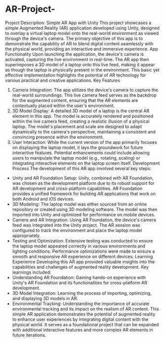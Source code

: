 # AR-Project-
Project Description: Simple AR App with Unity
This project showcases a simple Augmented Reality (AR) application developed using Unity,
designed to overlay a virtual laptop model onto the real-world environment as viewed through
the device's camera. The primary objective of this app is to demonstrate the capability of AR to
blend digital content seamlessly with the physical world, providing an interactive and immersive
experience.
App Functionality
Upon launching the application, the device's camera is activated, capturing the live environment
in real-time. The AR app then superimposes a 3D model of a laptop onto this live feed, making it
appear as though the laptop is physically present in the environment. This basic yet effective
implementation highlights the potential of AR technology for various practical and creative
applications.
Key Features
1. Camera Integration: The app utilizes the device's camera to capture the real-world
surroundings. This live camera feed serves as the backdrop for the augmented content,
ensuring that the AR elements are contextually placed within the user's environment.
2. 3D Model Display: A detailed 3D model of a laptop is the central AR element in this app. The
model is accurately rendered and positioned within the live camera feed, creating a realistic
illusion of a physical laptop. The model's placement and scale are designed to adapt
dynamically to the camera's perspective, maintaining a consistent and convincing presence
within the environment.
3. User Interaction: While the current version of the app primarily focuses on displaying the
laptop model, it lays the groundwork for future interactive features. Potential enhancements
could include allowing users to manipulate the laptop model (e.g., rotating, scaling) or
integrating interactive elements on the laptop screen itself.
Development Process
The development of this AR app involved several key steps:
- Unity and AR Foundation Setup: Unity, combined with AR Foundation, was chosen as the
development platform due to its robust support for AR development and cross-platform
capabilities. AR Foundation provides a unified framework for building AR applications that work
on both Android and iOS devices.
- 3D Modeling: The laptop model was either sourced from an online repository or created using
3D modeling software. The model was then imported into Unity and optimized for performance
on mobile devices.
- Camera and AR Integration: Using AR Foundation, the device's camera feed was integrated
into the Unity project. The AR session was configured to track the environment and place the
laptop model appropriately.
- Testing and Optimization: Extensive testing was conducted to ensure the laptop model
appeared correctly in various environments and lighting conditions. Performance optimizations
were made to ensure a smooth and responsive AR experience on different devices.
Learning Experience
Developing this AR app provided valuable insights into the capabilities and challenges of
augmented reality development. Key learnings included:
- Understanding AR Foundation: Gaining hands-on experience with Unity's AR Foundation
and its functionalities for cross-platform AR development.
- 3D Model Integration: Learning the process of importing, optimizing, and displaying 3D
models in AR.
- Environmental Tracking: Understanding the importance of accurate environmental tracking
and its impact on the realism of AR content.
This simple AR application demonstrates the potential of augmented reality to enhance user
experiences by integrating digital content with the physical world. It serves as a foundational
project that can be expanded with additional interactive features and more complex AR
elements in future iterations.
